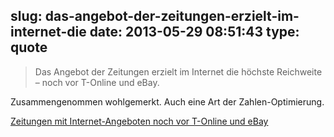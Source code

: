 slug: das-angebot-der-zeitungen-erzielt-im-internet-die
date: 2013-05-29 08:51:43
type: quote
---

> Das Angebot der Zeitungen erzielt im Internet die höchste Reichweite – noch vor T-Online und eBay.

Zusammengenommen wohlgemerkt. Auch eine Art der Zahlen-Optimierung.

 [Zeitungen mit Internet-Angeboten noch vor T-Online und eBay](http://www.mindenertageblatt.de/blog_mt_intern/?p=8951)
